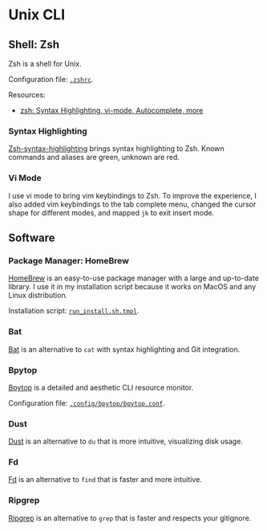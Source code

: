 # Unix CLI

## Shell: Zsh

Zsh is a shell for Unix.

Configuration file: [`.zshrc`](https://github.com/patrick-5546/dotfiles/blob/main/dot_zshrc.tmpl).

Resources:

- [zsh: Syntax Highlighting, vi-mode, Autocomplete, more](https://www.youtube.com/watch?v=eLEo4OQ-cuQ)

### Syntax Highlighting

[Zsh-syntax-highlighting](https://github.com/zsh-users/zsh-syntax-highlighting) brings syntax highlighting to Zsh.
Known commands and aliases are green, unknown are red.

### Vi Mode

I use vi mode to bring vim keybindings to Zsh. To improve the experience, I also added vim keybindings to the tab complete menu,
changed the cursor shape for different modes, and mapped `jk` to exit insert mode.

## Software

### Package Manager: HomeBrew

[HomeBrew](https://github.com/Homebrew/brew) is an easy-to-use package manager with a large and up-to-date library.
I use it in my installation script because it works on MacOS and any Linux distribution.

Installation script: [`run_install.sh.tmpl`](https://github.com/patrick-5546/dotfiles/blob/main/run_install.sh.tmpl).

### Bat

[Bat](https://github.com/sharkdp/bat) is an alternative to `cat` with syntax highlighting and Git integration.

### Bpytop

[Bpytop](https://github.com/aristocratos/bpytop) is a detailed and aesthetic CLI resource monitor.

Configuration file: [`.config/bpytop/bpytop.conf`](https://github.com/patrick-5546/dotfiles/blob/main/dot_config/bpytop/bpytop.conf).

### Dust

[Dust](https://github.com/bootandy/dust) is an alternative to `du` that is more intuitive, visualizing disk usage.

### Fd

[Fd](https://github.com/sharkdp/fd) is an alternative to `find` that is faster and more intuitive.

### Ripgrep

[Ripgrep](https://github.com/BurntSushi/ripgrep) is an alternative to `grep` that is faster and respects your gitignore.

